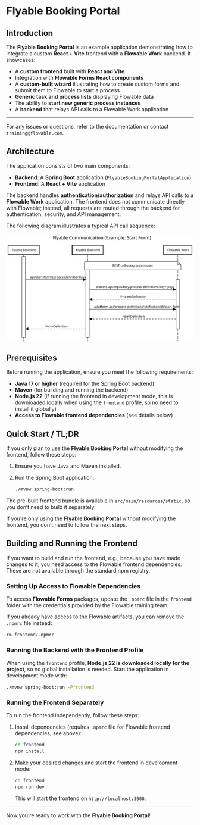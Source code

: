 # Flyable Booking Portal

## Introduction
The **Flyable Booking Portal** is an example application demonstrating how to integrate a custom **React + Vite** frontend with a **Flowable Work** backend.
It showcases:

- A **custom frontend** built with **React and Vite**
- Integration with **Flowable Forms React components**
- A **custom-built wizard** illustrating how to create custom forms and submit them to Flowable to start a process
- **Generic task and process lists** displaying Flowable data
- The ability to **start new generic process instances**
- A **backend** that relays API calls to a Flowable Work application

---

For any issues or questions, refer to the documentation or contact `training@flowable.com`.

## Architecture
The application consists of two main components:

- **Backend**: A **Spring Boot** application (`FlyableBookingPortalApplication`)
- **Frontend**: A **React + Vite** application

The backend handles **authentication/authorization** and relays API calls to a **Flowable Work** application. The frontend does not communicate directly with Flowable; instead, all requests are routed through the backend for authentication, security, and API management.

The following diagram illustrates a typical API call sequence:

![StartFormSequenceDiagram.svg](documentation/StartFormSequenceDiagram.svg)

## Prerequisites
Before running the application, ensure you meet the following requirements:

- **Java 17 or higher** (required for the Spring Boot backend)
- **Maven** (for building and running the backend)
- **Node.js 22** (if running the frontend in development mode, this is downloaded locally when using the `frontend` profile, so no need to install it globally)
- **Access to Flowable frontend dependencies** (see details below)

## Quick Start / TL;DR
If you only plan to use the **Flyable Booking Portal** without modifying the frontend, follow these steps:

1. Ensure you have Java and Maven installed.
2. Run the Spring Boot application:

   ```sh
   ./mvnw spring-boot:run
   ```

The pre-built frontend bundle is available in `src/main/resources/static`, so you don’t need to build it separately.

If you're only using the **Flyable Booking Portal** without modifying the frontend, you don’t need to follow the next steps.

## Building and Running the Frontend
If you want to build and run the frontend, e.g., because you have made changes to it, you need access to the Flowable frontend dependencies. These are not available through the standard npm registry.

### Setting Up Access to Flowable Dependencies
To access **Flowable Forms** packages, update the `.npmrc` file in the `frontend` folder with the credentials provided by the Flowable training team.

If you already have access to the Flowable artifacts, you can remove the `.npmrc` file instead:

```sh
rm frontend/.npmrc
```

### Running the Backend with the Frontend Profile
When using the `frontend` profile, **Node.js 22 is downloaded locally for the project**, so no global installation is needed.
Start the application in development mode with:

```sh
./mvnw spring-boot:run -Pfrontend
```

### Running the Frontend Separately
To run the frontend independently, follow these steps:

1. Install dependencies (requires `.npmrc` file for Flowable frontend dependencies, see above):

   ```sh
   cd frontend
   npm install
   ```

2. Make your desired changes and start the frontend in development mode:

   ```sh
   cd frontend
   npm run dev
   ```

   This will start the frontend on `http://localhost:3000`.

---

Now you’re ready to work with the **Flyable Booking Portal**!

